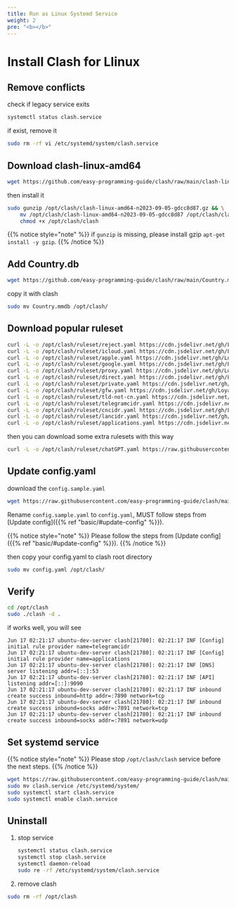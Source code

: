 ```yaml
---
title: Run as Linux Systemd Service
weight: 2
pre: "<b></b>"
---
```


# Install Clash for Llinux


## Remove conflicts

check if legacy service exits

```sh
systemctl status clash.service
```

if exist, remove it

```sh
sudo rm -rf vi /etc/systemd/system/clash.service
```

## Download clash-linux-amd64

```sh
wget https://github.com/easy-programming-guide/clash/raw/main/clash-linux-amd64-n2023-09-05-gdcc8d87.gz
```

then install it

```sh
sudo gunzip /opt/clash/clash-linux-amd64-n2023-09-05-gdcc8d87.gz && \
    mv /opt/clash/clash-linux-amd64-n2023-09-05-gdcc8d87 /opt/clash/clash && \
    chmod +x /opt/clash/clash 
```

{{% notice style="note" %}}
if `gunzip` is missing, please install gzip `apt-get install -y gzip`.
{{% /notice %}}

## Add Country.db

```sh
wget https://github.com/easy-programming-guide/clash/raw/main/Country.mmdb
```

copy it with clash 

```sh
sudo mv Country.mmdb /opt/clash/
```

## Download popular ruleset

```sh
curl -L -o /opt/clash/ruleset/reject.yaml https://cdn.jsdelivr.net/gh/Loyalsoldier/clash-rules@release/reject.txt
curl -L -o /opt/clash/ruleset/icloud.yaml https://cdn.jsdelivr.net/gh/Loyalsoldier/clash-rules@release/icloud.txt
curl -L -o /opt/clash/ruleset/apple.yaml https://cdn.jsdelivr.net/gh/Loyalsoldier/clash-rules@release/apple.txt
curl -L -o /opt/clash/ruleset/google.yaml https://cdn.jsdelivr.net/gh/Loyalsoldier/clash-rules@release/google.txt
curl -L -o /opt/clash/ruleset/proxy.yaml https://cdn.jsdelivr.net/gh/Loyalsoldier/clash-rules@release/proxy.txt
curl -L -o /opt/clash/ruleset/direct.yaml https://cdn.jsdelivr.net/gh/Loyalsoldier/clash-rules@release/direct.txt
curl -L -o /opt/clash/ruleset/private.yaml https://cdn.jsdelivr.net/gh/Loyalsoldier/clash-rules@release/private.txt
curl -L -o /opt/clash/ruleset/gfw.yaml https://cdn.jsdelivr.net/gh/Loyalsoldier/clash-rules@release/gfw.txt
curl -L -o /opt/clash/ruleset/tld-not-cn.yaml https://cdn.jsdelivr.net/gh/Loyalsoldier/clash-rules@release/tld-not-cn.txt
curl -L -o /opt/clash/ruleset/telegramcidr.yaml https://cdn.jsdelivr.net/gh/Loyalsoldier/clash-rules@release/telegramcidr.txt
curl -L -o /opt/clash/ruleset/cncidr.yaml https://cdn.jsdelivr.net/gh/Loyalsoldier/clash-rules@release/cncidr.txt
curl -L -o /opt/clash/ruleset/lancidr.yaml https://cdn.jsdelivr.net/gh/Loyalsoldier/clash-rules@release/lancidr.txt
curl -L -o /opt/clash/ruleset/applications.yaml https://cdn.jsdelivr.net/gh/Loyalsoldier/clash-rules@release/applications.txt
```

then you can download some extra rulesets with this way 

```sh
curl -L -o /opt/clash/ruleset/chatGPT.yaml https://raw.githubusercontent.com/easy-programming-guide/clash/main/ruleset/chatGPT.yaml
```

## Update config.yaml

download the `config.sample.yaml`

```sh
wget https://raw.githubusercontent.com/easy-programming-guide/clash/main/config.sample.yaml
```

Rename `config.sample.yaml` to `config.yaml`, MUST follow steps from [Update config]({{% ref "basic/#update-config" %}}).
    
{{% notice style="note" %}}
Please follow the steps from [Update config]({{% ref "basic/#update-config" %}}).
{{% /notice %}}


then copy your config.yaml to clash root directory

```sh
sudo mv config.yaml /opt/clash/
```

## Verify

```sh
cd /opt/clash
sudo ./clash -d .
```

if works well, you will see

```log
Jun 17 02:21:17 ubuntu-dev-server clash[21780]: 02:21:17 INF [Config] initial rule provider name=telegramcidr
Jun 17 02:21:17 ubuntu-dev-server clash[21780]: 02:21:17 INF [Config] initial rule provider name=applications
Jun 17 02:21:17 ubuntu-dev-server clash[21780]: 02:21:17 INF [DNS] server listening addr=[::]:53
Jun 17 02:21:17 ubuntu-dev-server clash[21780]: 02:21:17 INF [API] listening addr=[::]:9090
Jun 17 02:21:17 ubuntu-dev-server clash[21780]: 02:21:17 INF inbound create success inbound=http addr=:7890 network=tcp
Jun 17 02:21:17 ubuntu-dev-server clash[21780]: 02:21:17 INF inbound create success inbound=socks addr=:7891 network=tcp
Jun 17 02:21:17 ubuntu-dev-server clash[21780]: 02:21:17 INF inbound create success inbound=socks addr=:7891 network=udp
```

## Set systemd service

{{% notice style="note" %}}
Please stop `/opt/clash/clash` service before the next steps.
{{% /notice %}}

```sh
wget https://raw.githubusercontent.com/easy-programming-guide/clash/main/sample/clash-linux/clash.service
sudo mv clash.service /etc/systemd/system/
sudo systemctl start clash.service
sudo systemctl enable clash.service
```


## Uninstall

1. stop service

    ```sh
    systemctl status clash.service
    systemctl stop clash.service
    systemctl daemon-reload
    sudo re -rf /etc/systemd/system/clash.service
    ```

2. remove clash

```sh
sudo rm -rf /opt/clash
```